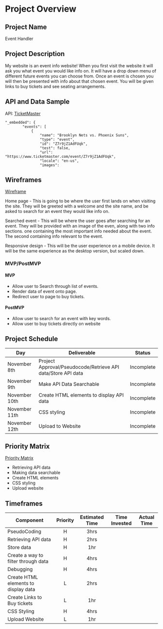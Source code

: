 # Project Overview

## Project Name 
Event Handler

## Project Description

My website is an event info website! When you first visit the website it will ask you what event you would like info on. It will have a drop down menu of different future events you can choose from. Once an event is chosen you will then be presented with info about that chosen event. You will be given links to buy tickets and see seating arrangements.

## API and Data Sample
API: [TicketMaster](https://developer.ticketmaster.com/products-and-docs/apis/getting-started/)
```
"_embedded": {
        "events": [
            {
                "name": "Brooklyn Nets vs. Phoenix Suns",
                "type": "event",
                "id": "Z7r9jZ1AdFUqk",
                "test": false,
                "url": "https://www.ticketmaster.com/event/Z7r9jZ1AdFUqk",
                "locale": "en-us",
                "images":
```

## Wireframes

[Wireframe](https://www.figma.com/file/GjWOFTXepABfJfX5qQsTEP/Untitled?node-id=2%3A2)

Home page - This is going to be where the user first lands on when visiting the site. They will be greeted with a welcome and the site name, and be asked to search for an event they would like info on.

Searched event - This will be where the user goes after searching for an event. They will be provided with an image of the even, along with two info sections. one containing the most important info needed about the event. The second containing info relevant to the event. 

Responsive design - This will be the user experience on a mobile device. It will be the same experience as the desktop version, but scaled down.

### MVP/PostMVP
  
#### MVP 

- Allow user to Search through list of events.
- Render data of event onto page.
- Redirect user to page to buy tickets.

#### PostMVP  

- Allow user to search for an event with key words.
- Allow user to buy tickets directly on website

## Project Schedule

|  Day | Deliverable | Status
|---|---| ---|
|November 8th| Project Approval/Pseudocode/Retrieve API data/Store API data| Incomplete
|November 9th| Make API Data Searchable | Incomplete
|November 10th| Create HTML elements to display API data| Incomplete
|November 11th| CSS styling | Incomplete
|November 12th| Upload to Website | Incomplete

## Priority Matrix
[Priority Matrix](https://www.figma.com/file/ENHLcmb2GooOCdSY4qIKl5/Untitled?node-id=0%3A1)

- Retrieving API data
- Making data searchable
- Create HTML elements 
- CSS styling
- Upload website

## Timeframes

| Component | Priority | Estimated Time | Time Invested | Actual Time |
| --- | :---: |  :---: | :---: | :---: |
| PseudoCoding | H | 3hrs | | |
| Retrieving API data | H | 2hrs|  |  |
| Store data | H | 1hr|  |  |
| Create a way to filter through data | H | 4hrs|  |  |
|Debugging | H | 4hrs | | |
| Create HTML elements to display data | L | 2hrs
| Create Links to Buy tickets | L | 1hr
| CSS Styling | H | 4hrs
| Upload Website | L | 1hr